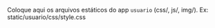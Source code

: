 Coloque aqui os arquivos estáticos do app `usuario` (css/, js/, img/). Ex: static/usuario/css/style.css